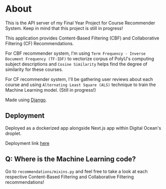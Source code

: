 # About

This is the API server of my Final Year Project for Course Recommender System. Keep in mind that this project is still in progress!

This application provides Content-Based Filtering (CBF) and Collaborative Filtering (CF) Recommendations.

For CBF recommender system, I'm using `Term Frequency - Inverse Document Frequency (TF-IDF)` to vectorize corpus of PolyU's computing subject descriptions and `Cosine Similarity` helps find the degree of similarity for these courses.

For CF recommender system, I'll be gathering user reviews about each course and using `Alternating Least Square (ALS)` technique to train the Machine Learning model. (Still in progress!)

Made using [Django](https://www.djangoproject.com/).

## Deployment

Deployed as a dockerized app alongside Next.js app within Digital Ocean's droplet.

Deployment link [here](https://capstone-api.nbenedictcodes.com)

## Q: Where is the Machine Learning code?

Go to `recommendations/mixins.py` and feel free to take a look at each respective Content-Based Filtering and Collaborative Filtering recommendations!
